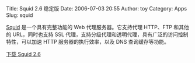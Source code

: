 Title: Squid 2.6 稳定版
Date: 2006-07-03 20:55
Author: toy
Category: Apps
Slug: squid

[Squid](http://www.squid-cache.org) 是一个具有完整功能的 Web
代理服务器。它支持代理 HTTP、FTP 和其他的 URL，同时也支持 SSL
代理，支持分级代理和透明代理，具有广泛的访问控制特性，可以加速 HTTP
服务器的执行效率，以及 DNS 查询缓存等功能。

[下载 Squid
2.6](ftp://ftp.squid-cache.org/pub/squid-2/STABLE/squid-2.6.STABLE1.tar.bz2)
